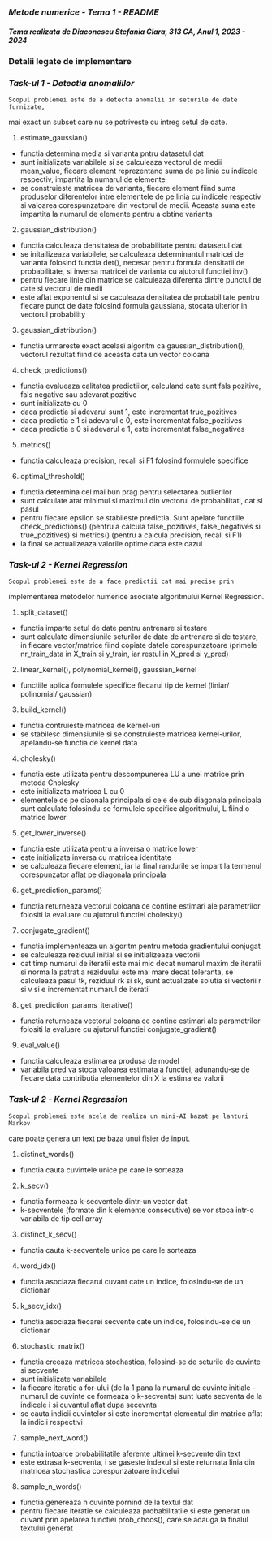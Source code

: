 ### **_Metode numerice - Tema 1 - README_**

##### _Tema realizata de Diaconescu Stefania Clara, 313 CA, Anul 1, 2023 - 2024_

### **Detalii legate de implementare**

### _Task-ul 1 - Detectia anomaliilor_

    Scopul problemei este de a detecta anomalii in seturile de date furnizate,
mai exact un subset care nu se potriveste cu intreg setul de date.

1) estimate_gaussian()
- functia determina media si varianta pntru datasetul dat
- sunt initializate variabilele si se calculeaza vectorul de medii mean_value, 
fiecare element reprezentand suma de pe linia cu indicele respectiv, impartita
la numarul de elemente
- se construieste matricea de varianta, fiecare element fiind suma produselor
diferentelor intre elementele de pe linia cu indicele respectiv si valoarea
corespunzatoare din vectorul de medii. Aceasta suma este impartita la numarul
de elemente pentru a obtine varianta

2) gaussian_distribution()
- functia calculeaza densitatea de probabilitate pentru datasetul dat
- se initailizeaza variabilele, se calculeaza determinantul matricei de
varianta folosind functia det(), necesar pentru formula densitatii de
probabilitate, si inversa matricei de varianta cu ajutorul functiei inv()
- pentru fiecare linie din matrice se calculeaza diferenta dintre punctul de
date si vectorul de medii
- este aflat exponentul si se caculeaza densitatea de probabilitate pentru
fiecare punct de date folosind formula gaussiana, stocata ulterior in vectorul
probability

3) gaussian_distribution()
- functia urmareste exact acelasi algoritm ca gaussian_distribution(), vectorul
rezultat fiind de aceasta data un vector coloana

4) check_predictions()
- functia evalueaza calitatea predictiilor, calculand cate sunt fals pozitive,
fals negative sau adevarat pozitive
- sunt initializate cu 0
- daca predictia si adevarul sunt 1, este incrementat true_pozitives
- daca predictia e 1 si adevarul e 0, este incrementat false_pozitives
- daca predictia e 0 si adevarul e 1, este incrementat false_negatives

5) metrics()
- functia calculeaza precision, recall si F1 folosind formulele specifice

6) optimal_threshold()
- functia determina cel mai bun prag pentru selectarea outlierilor
- sunt calculate atat minimul si maximul din vectorul de probabilitati, cat si
pasul
- pentru fiecare epsilon se stabileste predictia. Sunt apelate functiile
check_predictions() (pentru a calcula false_pozitives, false_negatives si
true_pozitives) si metrics() (pentru a calcula precision, recall si F1)
- la final se actualizeaza valorile optime daca este cazul

### _Task-ul 2 - Kernel Regression_

    Scopul problemei este de a face predictii cat mai precise prin
implementarea metodelor numerice asociate algoritmului Kernel Regression.

1) split_dataset()
- functia imparte setul de date pentru antrenare si testare
- sunt calculate dimensiunile seturilor de date de antrenare si de testare,
in fiecare vector/matrice fiind copiate datele corespunzatoare (primele
nr_train_data in X_train si y_train, iar restul in X_pred si y_pred)

2) linear_kernel(), polynomial_kernel(), gaussian_kernel
- functiile aplica formulele specifice fiecarui tip de kernel (liniar/ 
polinomial/ gaussian)

3) build_kernel()
- functia contruieste matricea de kernel-uri
- se stabilesc dimensiunile si se construieste matricea kernel-urilor,
apelandu-se functia de kernel data

4) cholesky()
- functia este utilizata pentru descompunerea LU a unei matrice prin metoda
Cholesky
- este initializata matricea L cu 0 
- elementele de pe diaonala principala si cele de sub diagonala principala
sunt calculate folosindu-se formulele specifice algoritmului, L fiind o
matrice lower

5) get_lower_inverse()
- functia este utilizata pentru a inversa o matrice lower
- este initializata inversa cu matricea identitate
- se calculeaza fiecare element, iar la final randurile se impart la termenul
corespunzator aflat pe diagonala principala

6) get_prediction_params()
- functia returneaza vectorul coloana ce contine estimari ale parametrilor
folositi la evaluare cu ajutorul functiei cholesky()

7) conjugate_gradient()
- functia implementeaza un algoritm pentru metoda gradientului conjugat
- se calculeaza reziduul initial si se initializeaza vectorii
- cat timp numarul de iteratii este mai mic decat numarul maxim de iteratii
si norma la patrat a reziduului este mai mare decat toleranta, se calculeaza
pasul tk, reziduul rk si sk, sunt actualizate solutia si vectorii r si v si e
incrementat numarul de iteratii

8) get_prediction_params_iterative()
- functia returneaza vectorul coloana ce contine estimari ale parametrilor
folositi la evaluare cu ajutorul functiei conjugate_gradient()

9) eval_value()
- functia calculeaza estimarea produsa de model
- variabila pred va stoca valoarea estimata a functiei, adunandu-se de fiecare
data contributia elementelor din X la estimarea valorii 

### _Task-ul 2 - Kernel Regression_

    Scopul problemei este acela de realiza un mini-AI bazat pe lanturi Markov
care poate genera un text pe baza unui fisier de input.

1) distinct_words()
- functia cauta cuvintele unice pe care le sorteaza

2)  k_secv()
- functia formeaza k-secventele dintr-un vector dat
- k-secventele (formate din k elemente consecutive) se vor stoca intr-o
variabila de tip cell array

3) distinct_k_secv()
- functia cauta k-secventele unice pe care le sorteaza

4) word_idx()
- functia asociaza fiecarui cuvant cate un indice, folosindu-se de un 
dictionar

5) k_secv_idx()
- functia asociaza fiecarei secvente cate un indice, folosindu-se de un 
dictionar

6) stochastic_matrix()
- functia creeaza matricea stochastica, folosind-se de seturile de cuvinte si
secvente
- sunt initializate variabilele
- la fiecare iteratie a for-ului (de la 1 pana la numarul de cuvinte initiale -
numarul de cuvinte ce formeaza o k-secventa) sunt luate secventa de la indicele
i si cuvantul aflat dupa secevnta
- se cauta indicii cuvintelor si este incrementat elementul din matrice aflat
la indicii respectivi

7) sample_next_word()
- functia intoarce probabilitatile aferente ultimei k-secvente din text
- este extrasa k-secventa, i se gaseste indexul si este returnata linia
din matricea stochastica corespunzatoare indicelui

8) sample_n_words()
- functia genereaza n cuvinte pornind de la textul dat
- pentru fiecare iteratie se calculeaza probabilitatile si este generat un
cuvant prin apelarea functiei prob_choos(), care se adauga la finalul textului
generat